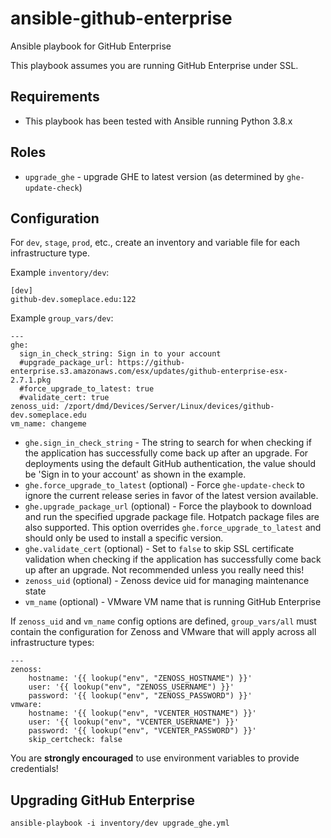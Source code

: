 # ansible-github-enterprise

Ansible playbook for GitHub Enterprise

This playbook assumes you are running GitHub Enterprise under SSL.

## Requirements

* This playbook has been tested with Ansible running Python 3.8.x

## Roles

* `upgrade_ghe` - upgrade GHE to latest version (as determined by `ghe-update-check`)

## Configuration

For `dev`, `stage`, `prod`, etc., create an inventory and variable file for each infrastructure type.

Example `inventory/dev`:

```
[dev]
github-dev.someplace.edu:122
```

Example `group_vars/dev`:

```
---
ghe:
  sign_in_check_string: Sign in to your account
  #upgrade_package_url: https://github-enterprise.s3.amazonaws.com/esx/updates/github-enterprise-esx-2.7.1.pkg
  #force_upgrade_to_latest: true
  #validate_cert: true
zenoss_uid: /zport/dmd/Devices/Server/Linux/devices/github-dev.someplace.edu
vm_name: changeme
```

* `ghe.sign_in_check_string` - The string to search for when checking if the application has successfully come back up after an upgrade. For deployments using the default GitHub authentication, the value should be 'Sign in to your account' as shown in the example.
* `ghe.force_upgrade_to_latest` (optional) - Force `ghe-update-check` to ignore the current release series in favor of the latest version available.
* `ghe.upgrade_package_url` (optional) - Force the playbook to download and run the specified upgrade package file. Hotpatch package files are also supported. This option overrides `ghe.force_upgrade_to_latest` and should only be used to install a specific version.
* `ghe.validate_cert` (optional) - Set to `false` to skip SSL certificate validation when checking if the application has successfully come back up after an upgrade. Not recommended unless you really need this!
* `zenoss_uid` (optional) - Zenoss device uid for managing maintenance state
* `vm_name` (optional) - VMware VM name that is running GitHub Enterprise

If `zenoss_uid` and `vm_name` config options are defined, `group_vars/all` must contain the configuration for Zenoss and VMware that will apply across all infrastructure types:

```
---
zenoss:
    hostname: '{{ lookup("env", "ZENOSS_HOSTNAME") }}'
    user: '{{ lookup("env", "ZENOSS_USERNAME") }}'
    password: '{{ lookup("env", "ZENOSS_PASSWORD") }}'
vmware:
    hostname: '{{ lookup("env", "VCENTER_HOSTNAME") }}'
    user: '{{ lookup("env", "VCENTER_USERNAME") }}'
    password: '{{ lookup("env", "VCENTER_PASSWORD") }}'
    skip_certcheck: false
```

You are **strongly encouraged** to use environment variables to provide credentials!

## Upgrading GitHub Enterprise

```
ansible-playbook -i inventory/dev upgrade_ghe.yml
```
